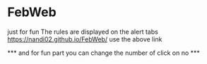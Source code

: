 # FebWeb
just for fun 
The rules are displayed on the alert tabs
https://nandi02.github.io/FebWeb/
use the above link

*** and for fun part you can change the number of click on no ***
